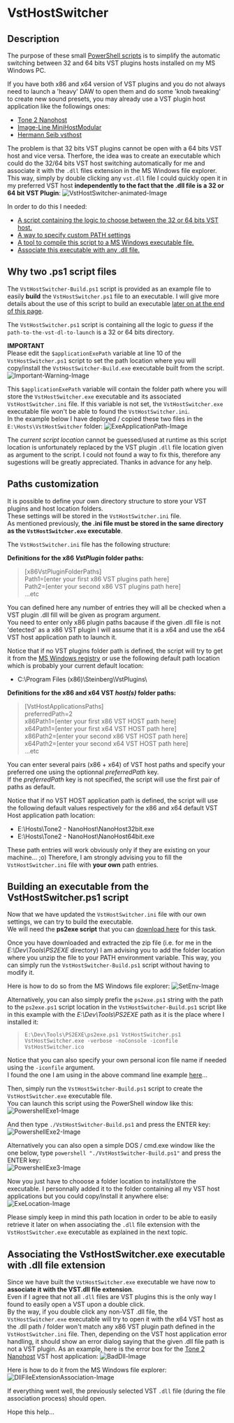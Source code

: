 # VstHostSwitcher

## Description

The purpose of these small [PowerShell scripts](https://docs.microsoft.com/fr-fr/powershell/scripting/overview?view=powershell-6) is to simplify the automatic switching between 32 and 64 bits VST plugins hosts installed on my MS Windows PC.

If you have both x86 and x64 version of VST plugins and you do not always need to launch a 'heavy' DAW to open them and do some 'knob tweaking' to create new sound presets, you may already use a VST plugin host application like the followings ones:

- [Tone 2 Nanohost](https://www.tone2.com/nanohost.html)
- [Image-Line MiniHostModular](https://forum.image-line.com/viewtopic.php?f=1919&t=123031)
- [Hermann Seib vsthost](http://www.hermannseib.com/english/vsthost.htm)

The problem is that 32 bits VST plugins cannot be open with a 64 bits VST host and vice versa. Therfore, the idea was to create an executable which could do the 32/64 bits VST host switching automatically for me and associate it with the ``.dll`` files extension in the MS Windows file explorer. This way, simply by double clicking any ``vst.dll`` file I could quickly open it in my preferred VST host **independently to the fact that the .dll file is a 32 or 64 bit VST Plugin**:
![VstHostSwitcher-animated-Image](images/VstHostSwitcher.gif)

In order to do this I needed:

- [A script containing the logic to choose between the 32 or 64 bits VST host.](#ANCHOR_SCRIPTS)
- [A way to specify custom PATH settings](#ANCHOR_SETTINGS)
- [A tool to compile this script to a MS Windows executable file.](#ANCHOR_EXE)
- [Associate this executable with any .dll file.](#ANCHOR_FILE_ASSOCIATION)

<a name="ANCHOR_SCRIPTS"></a>

## Why two .ps1  script files

The ``VstHostSwitcher-Build.ps1`` script is provided as an example file to easily **build** the ``VstHostSwitcher.ps1`` file to an executable. I will give more details about the use of this script to build an executable [later on at the end of this page](#ANCHOR_EXE).  

The ``VstHostSwitcher.ps1`` script is containing all the logic to _guess_ if the ``path-to-the-vst-dl-to-launch`` is a 32 or 64 bits directory.  

**IMPORTANT**  
Please edit the ``$applicationExePath`` variable at line 10 of the ``VstHostSwitcher.ps1`` script to set the path location where you will copy/install the ``VstHostSwitcher-Build.exe`` executable built from the script.
![Important-Warning-Image](images/Important-Warning.png)

This ``$applicationExePath`` variable will contain the folder path where you will store the ``VstHostSwitcher.exe`` executable and its associated ``VstHostSwitcher.ini`` file. If this variable is not set, the ``VstHostSwitcher.exe`` executable file won't be able to found the ``VstHostSwitcher.ini``.  
In the example below I have deployed / copied these two files in the ``E:\Hosts\VstHostSwitcher`` folder:
![ExeApplicationPath-Image](images/ExeApplicationPath.png)

The _current script location_ cannot be guessed/used at runtime as this script location is unfortunately replaced by the VST plugin ``.dll`` file location given as argument to the script. I could not found a way to fix this, therefore any sugestions will be greatly appreciated. Thanks in advance for any help.  

<a name="ANCHOR_SETTINGS"></a>

## Paths customization

It is possible to define your own directory structure to store your VST plugins and host location folders.  
These settings will be stored in the ``VstHostSwitcher.ini`` file.  
As mentioned previously, **the .ini file must be stored in the same directory as the  ``VstHostSwitcher.exe`` executable**.  

The ``VstHostSwitcher.ini`` file has the following structure:

**Definitions for the x86 *VstPlugin* folder paths:**

> \[x86VstPluginFolderPaths\]  
> Path1=\[enter your first x86 VST plugins path here\]  
> Path2=\[enter your second x86 VST plugins path here\]  
> ...etc

You can defined here any number of entries they will all be checked when a VST plugin .dll fill will be given as program argument.  
You need to enter only x86 plugin paths bacause if the given .dll file is not 'detected' as a x86 VST plugin I will assume that it is a x64 and use the x64 VST host application path to launch it.  

 Notice that if no VST plugins folder path is defined, the script will try to get it from the [MS Windows registry](https://en.wikipedia.org/wiki/Windows_Registry) or use the following default path location which is probably your current default location:  

- C:\Program Files (x86)\Steinberg\VstPlugins\

**Definitions for the x86 and x64 VST _host(s)_ folder paths:**

> \[VstHostApplicationsPaths\]  
> preferredPath=2  
> x86Path1=\[enter your first x86 VST HOST path here\]  
> x64Path1=\[enter your first x64 VST HOST path here\]  
> x86Path2=\[enter your second x86 VST HOST path here\]  
> x64Path2=\[enter your second x64 VST HOST path here\]  
> ...etc

You can enter several pairs (x86 + x64) of VST host paths and specify your preferred one using the optionnal _preferredPath_ key.  
If the _preferredPath_ key is not specified, the script will use the first pair of paths as default.

Notice that if no VST HOST application path is defined, the script will use the following default values respectively for the x86 and x64 default VST Host application path location:

- E:\Hosts\Tone2 - NanoHost\NanoHost32bit.exe
- E:\Hosts\Tone2 - NanoHost\NanoHost64bit.exe

These path entries will work obviously only if they are existing on your machine... ;o)
Therefore, I am strongly advising you to fill the ``VstHostSwitcher.ini`` file with **your own** path entries.

<a name="ANCHOR_EXE"></a>

## Building an executable from the VstHostSwitcher.ps1 script

Now that we have updated the ``VstHostSwitcher.ini`` file with our own settings, we can try to build the executable.  
We will need the **ps2exe script** that you can [download here](https://gallery.technet.microsoft.com/scriptcenter/PS2EXE-GUI-Convert-9b4b0493) for this task.

Once you have downloaded and extracted the zip file (i.e. for me in the _E:\Dev\Tools\PS2EXE_ directory) I am advising you to add the folder location where you unzip the file to your PATH environment variable. This way, you can simply run the ``VstHostSwitcher-Build.ps1`` script without having to modify it.  

Here is how to do so from the MS Windows file explorer:
![SetEnv-Image](images/SetEnv.png)

Alternatively, you can also simply prefix the ``ps2exe.ps1`` string with the path to the ``ps2exe.ps1`` script location in the ``VstHostSwitcher-Build.ps1`` script like in this example with the _E:\Dev\Tools\PS2EXE_ path as it is the place where I installed it:  
> ``E:\Dev\Tools\PS2EXE\ps2exe.ps1 VstHostSwitcher.ps1 VstHostSwitcher.exe -verbose -noConsole -iconfile VstHostSwitcher.ico``

Notice that you can also specify your own personal icon file name if needed using the ``-iconfile`` argument.  
I found the one I am using in the above command line example [here](https://icon-icons.com/)...

Then, simply run the ``VstHostSwitcher-Build.ps1`` script to create the ``VstHostSwitcher.exe`` executable file.  
You can launch this script using the PowerShell window like this:  
![PowershellExe1-Image](images/PowershellExe1.png)

And then type ``./VstHostSwitcher-Build.ps1`` and press the ENTER key:  
![PowershellExe2-Image](images/PowershellExe2.png)

Alternatively you can also open a simple DOS / cmd.exe window like the one below,  type ``powershell "./VstHostSwitcher-Build.ps1"`` and press the ENTER key:  
![PowershellExe3-Image](images/PowershellExe3.png)

Now you just have to chooose a folder location to install/store the executable. I personnally added it to the folder containing all my VST host applications but you could copy/install it anywhere else:  
![ExeLocation-Image](images/ExeLocation.png)

Please simply keep in mind this path location in order to be able to easily retrieve it later on when associating the ``.dll`` file extension with the ``VstHostSwitcher.exe`` executable as explained in the next topic.

<a name="ANCHOR_FILE_ASSOCIATION"></a>

## Associating the VstHostSwitcher.exe executable with .dll file extension

Since we have built the ``VstHostSwitcher.exe`` executable we have now to **associate it with the VST.dll file extension**.  
Even if I agree that not all ``.dll`` files are VST plugins this is the only way I found to easily open a VST upon a double click.  
By the way, if you double click any non-VST .dll file, the ``VstHostSwitcher.exe`` executable will try to open it with the x64 VST host as the .dll path / folder won't match any x86 VST plugin path defined in the ``VstHostSwitcher.ini`` file. Then, depending on the VST host application error handling, it should show an error dialog saying that the given .dll file path is not a VST plugin. As an example, here is the error box for the [Tone 2 Nanohost](https://www.tone2.com/nanohost.html) VST host application:
![BadDll-Image](images/BadDll.png)

Here is how to do it from the MS Windows file explorer:
![DllFileExtensionAssociation-Image](images/DllFileExtensionAssociation.png)

If everything went well, the previously selected VST ``.dll`` file (during the file association process) should open.

Hope this help...
